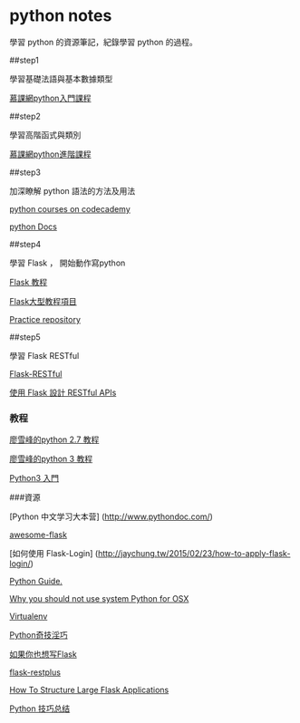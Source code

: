 # python notes
學習 python 的資源筆記，紀錄學習 python 的過程。

##step1

學習基礎法語與基本數據類型

[慕課網python入門課程](http://www.imooc.com/learn/177)


##step2

學習高階函式與類別

[慕課網python進階課程](http://www.imooc.com/learn/317)

##step3

加深瞭解 python 語法的方法及用法

[python courses on codecademy](https://www.codecademy.com/zh/learn/python)

[python Docs](http://www.pythondoc.com/pythontutorial27/)

##step4

學習 Flask ， 開始動作寫python

[Flask 教程](http://www.pythondoc.com/flask/index.html)

[Flask大型教程項目](http://www.pythondoc.com/flask-mega-tutorial/index.html)

[Practice repository](https://github.com/duncan60/python-practice-project)


##step5

學習 Flask RESTful

[Flask-RESTful ](http://www.pythondoc.com/Flask-RESTful/index.html)

[使用 Flask 設計 RESTful APIs](http://www.pythondoc.com/flask-restful/index.html)

### 教程
[廖雪峰的python 2.7 教程](http://www.liaoxuefeng.com/wiki/001374738125095c955c1e6d8bb493182103fac9270762a000)

[廖雪峰的python 3 教程 ](http://www.liaoxuefeng.com/wiki/0014316089557264a6b348958f449949df42a6d3a2e542c000)

[Python3 入門](http://tw.gitbook.net/t/python3.html)

###資源

[Python 中文学习大本营] (http://www.pythondoc.com/)

[awesome-flask](https://github.com/humiaozuzu/awesome-flask)

[如何使用 Flask-Login] (http://jaychung.tw/2015/02/23/how-to-apply-flask-login/)

[Python Guide.](http://docs.python-guide.org/en/latest/)

[Why you should not use system Python for OSX](https://github.com/MacPython/wiki/wiki/Which-Python)

[Virtualenv](http://virtualenv.readthedocs.org/en/latest/)

[Python奇技淫巧](http://andrewliu.in/2015/11/14/Python%E5%A5%87%E6%8A%80%E6%B7%AB%E5%B7%A7/)

[如果你也想写Flask](http://codingpy.com/article/if-you-also-want-to-write-flask/)

[flask-restplus](https://github.com/noirbizarre/flask-restplus)

[How To Structure Large Flask Applications](https://www.digitalocean.com/community/tutorials/how-to-structure-large-flask-applications)

[Python 技巧总结](http://litaotao.github.io/python-materials?utm_source=xitu)

